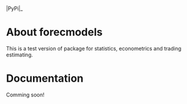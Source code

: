 |PyPi|_

# About forecmodels

This is a test version of package for statistics, econometrics and trading estimating.

# Documentation
Comming soon! 

